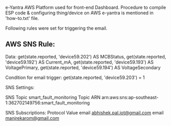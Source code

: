 e-Yantra AWS Platform used for front-end Dashboard. 
Procedure to compile ESP code & configuring thing/device on AWS e-yantra 
is mentioned in 'how-to.txt' file.

Following rules were set for triggering the email.

AWS SNS Rule:
-------------

Data:
get(state.reported, 'device59.202') AS MCBStatus, get(state.reported, 'device59.192') AS Current_mA, get(state.reported, 'device59.193') AS VoltagePrimary, get(state.reported, 'device59.194') AS VoltageSecondary


Condition for email trigger:
get(state.reported, 'device59.203') = 1


SNS Settings:

SNS Topic	smart_fault_monitoring
Topic ARN	arn:aws:sns:ap-southeast-1:362702149756:smart_fault_monitoring

SNS Subscriptions:
Protocol	Value
email		abhishek.pal.iot@gmail.com
email		manjrekarom@gmail.com
